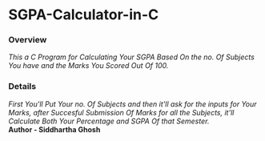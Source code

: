 # SGPA-Calculator-in-C
<h3>Overview</h3>
<i>This a C Program for Calculating Your SGPA Based On the no. Of Subjects You have and the Marks You Scored Out Of 100.</i>
<h3>Details</h3>
<i>First You'll Put Your no. Of Subjects and then it'll ask for the inputs for Your Marks, after Succesful Submission Of Marks for all the Subjects, it'll Calculate Both Your Percentage and SGPA Of that Semester.</i>
<br> <b>Author - Siddhartha Ghosh</b>